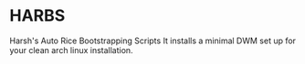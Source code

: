 # HARBS
Harsh's Auto Rice Bootstrapping Scripts
It installs a minimal DWM set up for your clean arch linux installation.
